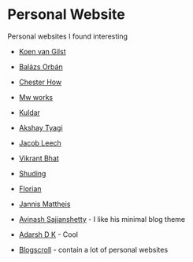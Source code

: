 # Personal Website

Personal websites I found interesting

- [Koen van Gilst](https://koenvangilst.nl/)
- [Balázs Orbán](https://balazsorban.com/)
- [Chester How](https://chester.how/)
- [Mw works](https://mw.works/)
- [Kuldar](https://dau1oi2ms0imm.cloudfront.net/2023-09-06-kuldar.html)
- [Akshay Tyagi](https://akashtyagi.com/)
- [Jacob Leech](https://jacobleech.com/)
- [Vikrant Bhat](https://vikrantbhat.com/hire-me)
- [Shuding](https://shud.in/)
- [Florian](https://flo-bit.dev/)
- [Jannis Mattheis](https://jmattheis.de/)
- [Avinash Sajjanshetty](https://avi.im/) - I like his minimal blog theme
- [Adarsh D K](https://www.adarshdk.com/) - Cool

- [Blogscroll](https://blogscroll.com/) - contain a lot of personal websites
